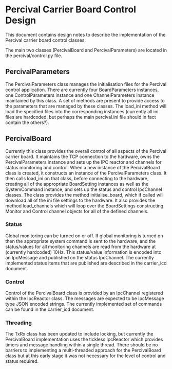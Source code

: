 Percival Carrier Board Control Design
=====================================

This document contains design notes to describe the implementation of the Percival carrier board control classes.


The main two classes (PercivalBoard and PercivalParameters) are located in the percival/control.py file.

## PercivalParameters

The PercivalParameters class manages the initialisation files for the Percival control application.  There are currently four BoardParameters instances, one ControlParameters instance and one ChannelParameters instance maintained by this class.  A set of methods are present to provide access to the parameters that are managed by these classes.
The load_ini method will load the specified files into the corresponding instances (currently all ini files are hardcoded, but perhaps the main percival.ini file should in fact contain the others?).

## PercivalBoard

Currently this class provides the overall control of all aspects of the Percival carrier board.  It maintains the TCP connection to the hardware, owns the PercivalParameters instance and sets up the IPC reactor and channels for status monitoring and control.
When a new instance of the PercivalBoard class is created, it constructs an instance of the PercivalParameters class.  It then calls load_ini on that class, before connecting to the hardware, creating all of the appropriate BoardSetting instances as well as the SystemCommand instance, and sets up the status and control IpcChannel classes.
The class provides the method initialise_board, which if called will download all of the ini file settings to the hardware.  It also provides the method load_channels which will loop over the BoardSettings constructing Monitor and Control channel objects for all of the defined channels.

### Status

Global monitoring can be turned on or off.  If global monitoring is turned on then the appropriate system command is sent to the hardware, and the status/values for all monitoring channels are read from the hardware at (currently hardcoded) 10Hz.  This status/value information is encoded into an IpcMessage and published on the status IpcChannel.
The currently implemented status items that are published are described in the carrier_icd document.

### Control

Control of the PercivalBoard class is provided by an IpcChannel registered within the IpcReactor class.  The messages are expected to be IpcMessage type JSON encoded strings.
The currently implemented set of commands can be found in the carrier_icd document.

### Threading

The TxRx class has been updated to include locking, but currently the PercivalBoard implementation uses the tickless IpcReactor which provides timers and message handling within a single thread.  There should be no barriers to implementing a multi-threaded approach for the PercivalBoard class but at this early stage it was not necessary for the level of control and status required.



